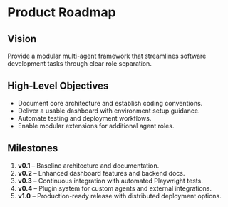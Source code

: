 # Product Roadmap

## Vision
Provide a modular multi-agent framework that streamlines software development tasks through clear role separation.

## High-Level Objectives
- Document core architecture and establish coding conventions.
- Deliver a usable dashboard with environment setup guidance.
- Automate testing and deployment workflows.
- Enable modular extensions for additional agent roles.

## Milestones
1. **v0.1** – Baseline architecture and documentation.
2. **v0.2** – Enhanced dashboard features and backend docs.
3. **v0.3** – Continuous integration with automated Playwright tests.
4. **v0.4** – Plugin system for custom agents and external integrations.
5. **v1.0** – Production-ready release with distributed deployment options.
